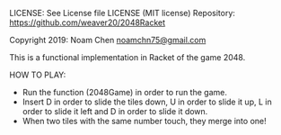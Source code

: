 LICENSE: See License file LICENSE (MIT license)
Repository: https://github.com/weaver20/2048Racket

Copyright 2019: Noam Chen
                noamchn75@gmail.com
                
This is a functional implementation in Racket 
of the game 2048.

HOW TO PLAY:
   * Run the function (2048Game) in order to run the game.
   * Insert D in order to slide the tiles down, U in order to slide it up, L in order to slide it left and D in order to slide it down.
   * When two tiles with the same number touch, they merge into one!
